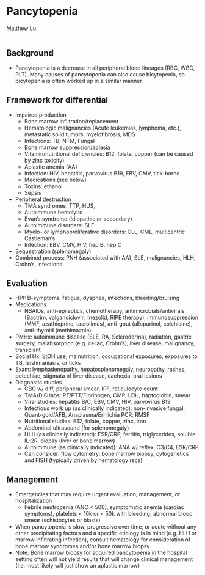 # Pancytopenia

Matthew Lu

---

## Background 
- Pancytopenia is a decrease in all peripheral blood lineages (RBC, WBC, PLT). Many causes of pancytopenia can also cause bicytopenia, so bicytopenia is often worked up in a similar manner 

## Framework for differential
- Impaired production
    - Bone marrow infiltration/replacement
    - Hematologic malignancies (Acute leukemias, lymphoma, etc.), metastatic solid tumors, myelofibrosis, MDS
    - Infections: TB, NTM, Fungal
    - Bone marrow suppression/aplasia
    - Vitamin/nutritional deficiencies: B12, folate, copper (can be caused by zinc toxicity)
    - Aplastic anemia (AA)
    - Infection: HIV, hepatitis, parvovirus B19, EBV, CMV, tick-borne
    - Medications (see below)
    - Toxins: ethanol
    - Sepsis 
- Peripheral destruction
    - TMA syndromes: TTP, HUS,
    - Autoimmune hemolytic
    - Evan’s syndrome (idiopathic or secondary)
    - Autoimmune disorders: SLE
    - Myelo- or lymphoproliferative disorders: CLL, CML, multicentric Castleman’s
    - Infection: EBV, CMV, HIV, hep B, hep C
- Sequestration (splenomegaly) 
- Combined process: PNH (associated with AA), SLE, malignancies, HLH, Crohn’s, infections

## Evaluation 
- HPI: B-symptoms, fatigue, dyspnea, infections, bleeding/bruising
- Medications
    - NSAIDs, anti-epileptics, chemotherapy, antimicrobials/antivirals (Bactrim, valganciclovir, linezolid, RIPE therapy), immunosuppression (MMF, azathioprine, tacrolimus), anti-gout (allopurinol, colchicine), anti-thyroid (methimazole) 
- PMHx: autoimmune disease (SLE, RA, Scleroderma), radiation, gastric surgery, malabsorption (e.g. celiac, Crohn’s), liver disease, malignancy, transplant 
- Social Hx: EtOH use, malnutrition, occupational exposures, exposures to TB, leishmaniasis, or ticks  
- Exam: lymphadenopathy, hepatosplenomegaly, neuropathy, rashes, petechiae, stigmata of liver disease, cachexia, oral lesions 
- Diagnostic studies
    - CBC w/ diff, peripheral smear, IPF, reticulocyte count
    - TMA/DIC labs: PT/PTT/Fibrinogen, CMP, LDH, haptoglobin, smear
    - Viral studies: hepatitis B/C, EBV, CMV, HIV, parvovirus B19
    - Infectious work up (as clinically indicated): non-invasive fungal, Quant-gold/AFB, Anaplasma/Erhlichia PCR, RMSF
    - Nutritional studies: B12, folate, copper, zinc, iron
    - Abdominal ultrasound (for splenomegaly)
    - HLH (as clinically indicated): ESR/CRP, ferritin, triglycerides, soluble IL-2R, biopsy (liver or bone marrow)
    - Autoimmune (as clinically indicated): ANA w/ reflex, C3/C4, ESR/CRP
    - Can consider: flow cytometry, bone marrow biopsy, cytogenetics and FISH (typically driven by hematology recs) 

## Management 
- Emergencies that may require urgent evaluation, management, or hospitalization
    - Febrile neutropenia (ANC < 500), symptomatic anemia (cardiac symptoms), platelets < 10k or < 50k with bleeding, abnormal blood smear (schistocytes or blasts) 
- When pancytopenia is slow, progressive over time, or acute without any other precipitating factors and a specific etiology is in mind (e.g. HLH or marrow infiltrating infection), consult hematology for consideration of bone marrow syndromes and/or bone marrow biopsy 
- Note: Bone marrow biopsy for acquired pancytopenia in the hospital setting often will not yield results that will change clinical management (I.e. most likely will just show an aplastic marrow) 
